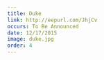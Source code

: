 ```yaml
---
title: Duke
link: http://eepurl.com/JhjCv
occurs: To Be Announced
date: 12/17/2015
image: duke.jpg
order: 4
---
```


